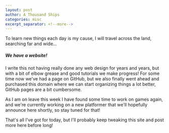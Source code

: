 ```yaml
---
layout: post
author: A Thousand Ships
categories: misc
excerpt_separator: <!--more-->
---
```


To learn new things each day is my cause, I will travel across the land, searching far and wide...

<h5>We have a website!</h5>

I write this not having really done any web design for years and years, but with a bit of elbow grease and good tutorials we make progress! For some time now we've had a page on GitHub, but we also finally went ahead and purchased this domain where we can start organizing things a lot better, GitHub pages are a bit cumbersome.
<!--more-->

As I am on leave this week I have found some time to work on games again, and we're currently working on a new platformer that we'll hopefully announce here shortly, so stay tuned for that!

That's all I've got for today, but I'll probably keep tweaking this site and post more here before long!
